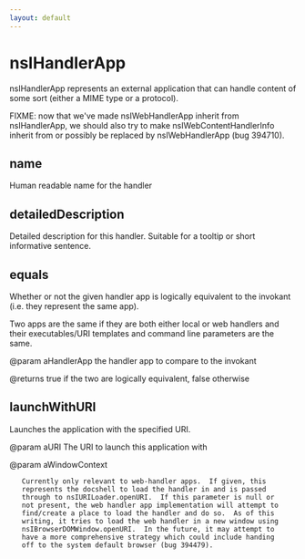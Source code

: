 ```yaml
---
layout: default
---
```


# nsIHandlerApp #

nsIHandlerApp represents an external application that can handle content
of some sort (either a MIME type or a protocol).

FIXME: now that we've made nsIWebHandlerApp inherit from nsIHandlerApp,
we should also try to make nsIWebContentHandlerInfo inherit from or possibly
be replaced by nsIWebHandlerApp (bug 394710).


## name ##

Human readable name for the handler


## detailedDescription ##

Detailed description for this handler. Suitable for
a tooltip or short informative sentence.


## equals ##

Whether or not the given handler app is logically equivalent to the
invokant (i.e. they represent the same app).

Two apps are the same if they are both either local or web handlers
and their executables/URI templates and command line parameters are
the same.

@param aHandlerApp the handler app to compare to the invokant

@returns true if the two are logically equivalent, false otherwise


## launchWithURI ##

Launches the application with the specified URI.

@param aURI
       The URI to launch this application with

@param aWindowContext 

       Currently only relevant to web-handler apps.  If given, this
       represents the docshell to load the handler in and is passed
       through to nsIURILoader.openURI.  If this parameter is null or
       not present, the web handler app implementation will attempt to 
       find/create a place to load the handler and do so.  As of this
       writing, it tries to load the web handler in a new window using
       nsIBrowserDOMWindow.openURI.  In the future, it may attempt to 
       have a more comprehensive strategy which could include handing
       off to the system default browser (bug 394479).

